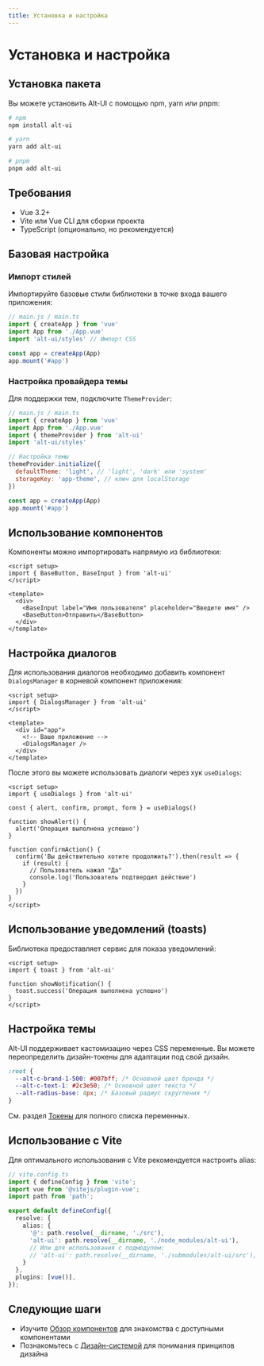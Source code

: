```yaml
---
title: Установка и настройка
---
```


# Установка и настройка

## Установка пакета

Вы можете установить Alt-UI с помощью npm, yarn или pnpm:

```bash
# npm
npm install alt-ui

# yarn
yarn add alt-ui

# pnpm
pnpm add alt-ui
```

## Требования

- Vue 3.2+
- Vite или Vue CLI для сборки проекта
- TypeScript (опционально, но рекомендуется)

## Базовая настройка

### Импорт стилей

Импортируйте базовые стили библиотеки в точке входа вашего приложения:

```js
// main.js / main.ts
import { createApp } from 'vue'
import App from './App.vue'
import 'alt-ui/styles' // Импорт CSS

const app = createApp(App)
app.mount('#app')
```

### Настройка провайдера темы

Для поддержки тем, подключите `ThemeProvider`:

```js
// main.js / main.ts
import { createApp } from 'vue'
import App from './App.vue'
import { themeProvider } from 'alt-ui'
import 'alt-ui/styles'

// Настройка темы
themeProvider.initialize({
  defaultTheme: 'light', // 'light', 'dark' или 'system'
  storageKey: 'app-theme', // ключ для localStorage
})

const app = createApp(App)
app.mount('#app')
```

## Использование компонентов

Компоненты можно импортировать напрямую из библиотеки:

```vue
<script setup>
import { BaseButton, BaseInput } from 'alt-ui'
</script>

<template>
  <div>
    <BaseInput label="Имя пользователя" placeholder="Введите имя" />
    <BaseButton>Отправить</BaseButton>
  </div>
</template>
```

## Настройка диалогов

Для использования диалогов необходимо добавить компонент `DialogsManager` в корневой компонент приложения:

```vue
<script setup>
import { DialogsManager } from 'alt-ui'
</script>

<template>
  <div id="app">
    <!-- Ваше приложение -->
    <DialogsManager />
  </div>
</template>
```

После этого вы можете использовать диалоги через хук `useDialogs`:

```vue
<script setup>
import { useDialogs } from 'alt-ui'

const { alert, confirm, prompt, form } = useDialogs()

function showAlert() {
  alert('Операция выполнена успешно')
}

function confirmAction() {
  confirm('Вы действительно хотите продолжить?').then(result => {
    if (result) {
      // Пользователь нажал "Да"
      console.log('Пользователь подтвердил действие')
    }
  })
}
</script>
```

## Использование уведомлений (toasts)

Библиотека предоставляет сервис для показа уведомлений:

```vue
<script setup>
import { toast } from 'alt-ui'

function showNotification() {
  toast.success('Операция выполнена успешно')
}
</script>
```

## Настройка темы

Alt-UI поддерживает кастомизацию через CSS переменные. Вы можете переопределить дизайн-токены для адаптации под свой дизайн.

```css
:root {
  --alt-c-brand-1-500: #007bff; /* Основной цвет бренда */
  --alt-c-text-1: #2c3e50; /* Основной цвет текста */
  --alt-radius-base: 4px; /* Базовый радиус скругления */
}
```

См. раздел [Токены](/tokens/design-tokens) для полного списка переменных.

## Использование с Vite

Для оптимального использования с Vite рекомендуется настроить alias:

```typescript
// vite.config.ts
import { defineConfig } from 'vite';
import vue from '@vitejs/plugin-vue';
import path from 'path';

export default defineConfig({
  resolve: {
    alias: {
      '@': path.resolve(__dirname, './src'),
      'alt-ui': path.resolve(__dirname, './node_modules/alt-ui'),
      // Или для использования с подмодулем:
      // 'alt-ui': path.resolve(__dirname, './submodules/alt-ui/src'),
    }
  },
  plugins: [vue()],
});
```

## Следующие шаги

- Изучите [Обзор компонентов](/components/overview) для знакомства с доступными компонентами
- Познакомьтесь с [Дизайн-системой](/overview) для понимания принципов дизайна
